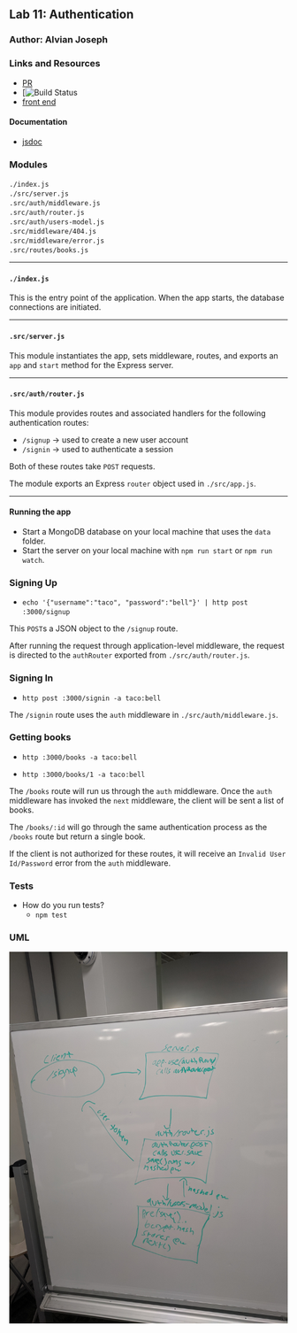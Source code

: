 
## Lab 11: Authentication

### Author: Alvian Joseph

### Links and Resources
* [PR]()
* [![Build Status]()
* [front end]()

#### Documentation
* [jsdoc]()

### Modules

`./index.js`  
`./src/server.js`  
`.src/auth/middleware.js`  
`.src/auth/router.js`  
`.src/auth/users-model.js`  
`.src/middleware/404.js`  
`.src/middleware/error.js`  
`.src/routes/books.js`  

-----

#### `./index.js`
This is the entry point of the application. When the app starts, the database connections are initiated.

-----

#### `.src/server.js`
This module instantiates the app, sets middleware, routes, and exports an `app` and `start` method for the Express server.

-----

#### `.src/auth/router.js`
This module provides routes and associated handlers for the following authentication routes:

* `/signup` → used to create a new user account
* `/signin` → used to authenticate a session

Both of these routes take `POST` requests.

The module exports an Express `router` object used in `./src/app.js`.

-----

#### Running the app
* Start a MongoDB database on your local machine that uses the `data` folder.
* Start the server on your local machine with `npm run start` or `npm run watch`.

### Signing Up

* `echo '{"username":"taco", "password":"bell"}' | http post :3000/signup`

This `POST`s a JSON object to the `/signup` route.

After running the request through application-level middleware, the request is directed to the `authRouter` exported from `./src/auth/router.js`.

### Signing In
* `http post :3000/signin -a taco:bell`

The `/signin` route uses the `auth` middleware in `./src/auth/middleware.js`.


### Getting books
* `http :3000/books -a taco:bell`

* `http :3000/books/1 -a taco:bell`

The `/books` route will run us through the `auth` middleware. Once the `auth` middleware has invoked the `next` middleware, the client will be sent a list of books.

The `/books/:id` will go through the same authentication process as the `/books` route but return a single book.

If the client is not authorized for these routes, it will receive an `Invalid User Id/Password` error from the `auth` middleware.

### Tests
* How do you run tests?
  * `npm test`


### UML
![UML Diagram](./docs/assets/uml.jpg)